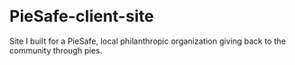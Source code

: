 # PieSafe-client-site
Site I built for a PieSafe, local philanthropic organization giving back to the community through pies.
